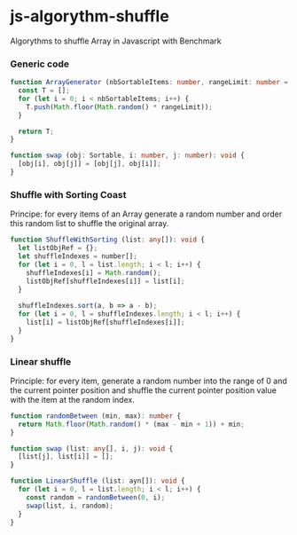 # js-algorythm-shuffle
Algorythms to shuffle Array in Javascript with Benchmark

### Generic code
```typescript
function ArrayGenerator (nbSortableItems: number, rangeLimit: number = 1001): Sortable {
  const T = [];
  for (let i = 0; i < nbSortableItems; i++) {
    T.push(Math.floor(Math.random() * rangeLimit));
  }

  return T;
}

function swap (obj: Sortable, i: number, j: number): void {
  [obj[i], obj[j]] = [obj[j], obj[i]];
}
```

### Shuffle with Sorting Coast
Principe: for every items of an Array generate a random number and order this random list to shuffle the original array.

```typescript
function ShuffleWithSorting (list: any[]): void {
  let listObjRef = {};
  let shuffleIndexes = number[];
  for (let i = 0, l = list.length; i < l; i++) {
    shuffleIndexes[i] = Math.random();
    listObjRef[shuffleIndexes[i]] = list[i];
  }
  
  shuffleIndexes.sort(a, b => a - b);
  for (let i = 0, l = shuffleIndexes.length; i < l; i++) {
    list[i] = listObjRef[shuffleIndexes[i]];
  }
}
```

### Linear shuffle
Principle: for every item, generate a random number into the range of 0 and the current pointer position and shuffle the current pointer position value with the item at the random index.

```typescript
function randomBetween (min, max): number {
  return Math.floor(Math.random() * (max - min + 1)) + min;
}

function swap (list: any[], i, j): void {
  [list[j], list[i]] = [];
}

function LinearShuffle (list: ayn[]): void {
  for (let i = 0, l = list.length; i < l; i++) {
    const random = randomBetween(0, i);
    swap(list, i, random);
  }
}
```

